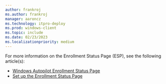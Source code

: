 ```yaml
---
author: frankroj
ms.author: frankroj
manager: aaroncz
ms.technology: itpro-deploy
ms.prod: windows-client
ms.topic: include
ms.date: 02/23/2023
ms.localizationpriority: medium
---
```


<!-- This file is shared by the azure-ad-join-esp.md and the hybrid-azure-ad-join-esp.md articles. Headings are driven by article context. -->

For more information on the Enrollment Status Page (ESP), see the following article(s):

- [Windows Autopilot Enrollment Status Page](/mem/autopilot/enrollment-status)
- [Set up the Enrollment Status Page](/mem/intune/enrollment/windows-enrollment-status)